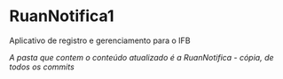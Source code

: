 # RuanNotifica1
 Aplicativo de registro e gerenciamento para o IFB

 *A pasta que contem o conteúdo atualizado é a RuanNotifica - cópia, de todos os commits*

